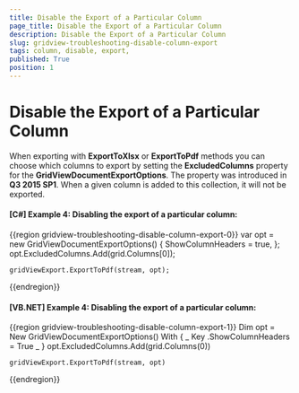 ```yaml
---
title: Disable the Export of a Particular Column
page_title: Disable the Export of a Particular Column
description: Disable the Export of a Particular Column
slug: gridview-troubleshooting-disable-column-export
tags: column, disable, export,
published: True
position: 1
---
```


# Disable the Export of a Particular Column 

When exporting with __ExportToXlsx__ or __ExportToPdf__ methods you can choose which columns to export by setting the __ExcludedColumns__ property for the __GridViewDocumentExportOptions__. The property was introduced in __Q3 2015 SP1__. When a given column is added to this collection, it will not be exported.

#### __[C#] Example 4: Disabling the export of a particular column:__
{{region gridview-troubleshooting-disable-column-export-0}}
	var opt = new GridViewDocumentExportOptions()
	{
    	ShowColumnHeaders = true,
	};
	opt.ExcludedColumns.Add(grid.Columns[0]);

	gridViewExport.ExportToPdf(stream, opt);
{{endregion}}

#### __[VB.NET] Example 4: Disabling the export of a particular column:__
{{region gridview-troubleshooting-disable-column-export-1}}
	Dim opt = New GridViewDocumentExportOptions() With { _
		Key .ShowColumnHeaders = True _
	}
	opt.ExcludedColumns.Add(grid.Columns(0))
	
	gridViewExport.ExportToPdf(stream, opt)
{{endregion}}